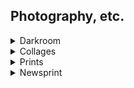 ## Photography, etc. 

<details>
  <summary>Darkroom</summary>
  Results from a DIY darkroom in the Pearson House basement. 2010.<br/>
<img src="./images/darkroom-5.jpg">
<img src="./images/darkroom-2.jpg">
<img src="./images/darkroom-4.jpg">
<img src="./images/darkroom-7.jpg">
<img src="./images/darkroom-8.jpg">
<img src="./images/darkroom-9.jpg">
<img src="./images/darkroom-10.jpg">
<img src="./images/darkroom-11.jpg">

</details>

<details>
  <summary>Collages</summary>
  A series of original postcards. 2020.<br/>
<img src="./images/collage-9.jpg" height="320" width="480">
<img src="./images/collage-7.jpg" height="320" width="480">
<img src="./images/collage-3.jpg" height="320" width="480">
<img src="./images/collage-4.jpg" height="320" width="480">
<img src="./images/collage-5.jpg" height="320" width="480">
<img src="./images/collage-6.jpg" height="320" width="480">
<img src="./images/collage-12.jpg" height="320" width="480">
<img src="./images/collage-8.jpg" height="320" width="480">
<img src="./images/collage-1.jpg" height="320" width="480">
<img src="./images/collage-10.jpg" height="320" width="480">
<img src="./images/collage-11.jpg" height="320" width="480">
<img src="./images/collage-2.jpg" height="320" width="480">
<img src="./images/collage-13.jpg" height="320" width="480">
<img src="./images/collage-14.jpg" height="320" width="480">
<img src="./images/collage-15.jpg" height="320" width="480">
<img src="./images/collage-16.jpg" height="320" width="480">
</details>

<details>
  <summary>Prints</summary>
  Linoleum prints of electron micrographs of diatoms, radiolaria, foram. 2012.<br/>
<img src="./images/print-1.jpg" height="480" width="480">
<img src="./images/print-2.jpg" height="480" width="480">
<img src="./images/print-4.jpg" height="480" width="480">
<img src="./images/print-3.jpg" height="480" width="480">
<img src="./images/print-5.jpg" height="480" width="480">
<img src="./images/print-6.jpg" height="480" width="480">
</details>

<details>
  <summary>Newsprint</summary> 
<img src="./images/metabolism-1.jpg">
  In a future where everyone's tired of ice cream from the future. <i>Metabolism</i> 6.3 (2011). <br/>
<img src="./images/metabolism-2.jpg">
  Waldeinsamkeit I, II, and III. <i>Metabolism</i> 7.1 (2012).
</details>


